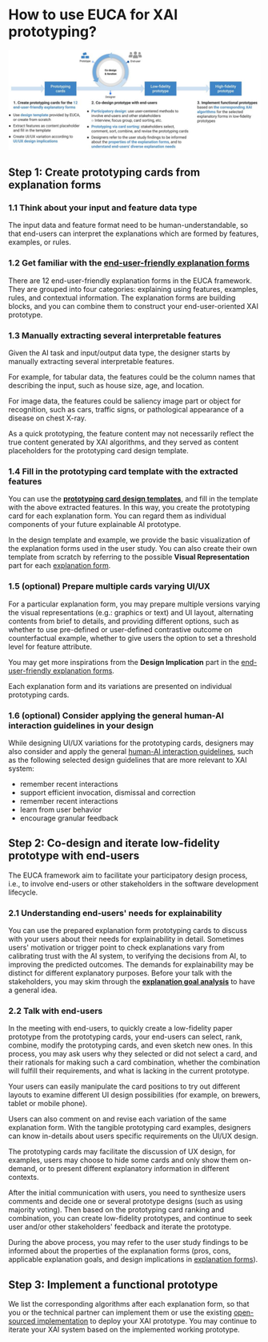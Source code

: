 
# <a name="prototyping"></a> How to use EUCA for XAI prototyping?

![The five main components of EUCA framework](fig/euca_workflow.jpg)

## <a name="card"></a> Step 1: Create prototyping cards from explanation forms
### 1.1 Think about your input and feature data type

The input data and feature format need to be human-understandable, so that end-users can interpret the explanations which are formed by features, examples, or rules.

### 1.2 Get familiar with the [end-user-friendly explanation forms](explanation_form.md)  
There are 12 end-user-friendly explanation forms in the EUCA framework. They are grouped into four categories: explaining using features, examples, rules, and contextual information. The explanation forms are building blocks, and you can combine them to construct your end-user-oriented XAI prototype.

### 1.3 Manually extracting several interpretable features

Given the AI task and input/output data type, the designer starts by manually extracting several interpretable features. 

For example, for tabular data, the features could be the column names that describing the input, such as house size, age, and location. 

For image data, the features could be saliency image part or object for recognition, such as cars, traffic signs, or pathological appearance of a disease on chest X-ray. 

As a quick prototyping, the feature content may not necessarily reflect the true content generated by XAI algorithms, and they served as content placeholders for the prototyping card design template.

### 1.4 Fill in the prototyping card template with the extracted features

You can use the **[prototyping card design templates](README.md/#template)**, and fill in the template with the above extracted features. In this way, you create the prototyping card for each explanation form. You can regard them as individual components of your future explainable AI prototype. 

In the design template and example, we provide the basic visualization of the explanation forms used in the user study. You can also create their own template from scratch by referring to the possible **Visual Representation** part for each [explanation form](explanation_form.md). 

### 1.5 (optional) Prepare multiple cards varying UI/UX

For a particular explanation form, you may prepare multiple versions varying the visual representations (e.g.: graphics or text) and UI layout, alternating contents from brief to details, and providing different options, such as whether to use pre-defined or user-defined contrastive outcome on counterfactual example, whether to give users the option to set a threshold level for feature attribute.

You may get more inspirations from the **Design Implication** part in the [end-user-friendly explanation forms](explanation_form.md). 

Each explanation form and its variations are presented on individual prototyping cards.

### 1.6 (optional) Consider applying the general human-AI interaction guidelines in your design

While designing UI/UX variations for the prototyping cards, designers may also consider and apply the general [human-AI interaction guidelines](https://www.microsoft.com/en-us/research/uploads/prod/2019/01/Guidelines-for-Human-AI-Interaction-camera-ready.pdf), such as the following selected design guidelines that are more relevant to XAI system: 
- remember recent interactions
- support efficient invocation, dismissal and correction
- remember recent interactions
- learn from user behavior
- encourage granular feedback

##  <a name="codesign"></a> Step 2:  Co-design and iterate low-fidelity prototype with end-users
The EUCA framework aim to facilitate your participatory design process, i.e., to involve end-users or other stakeholders in the software development lifecycle. 

### 2.1 Understanding end-users' needs for explainability
You can use the prepared explanation form prototyping cards to discuss with your users about their needs for explainability in detail. Sometimes users' motivation or trigger point to check explanations vary from calibrating trust with the AI system, to verifying the decisions from AI, to improving the predicted outcomes. The demands for explainability may be distinct for different explanatory purposes. Before your talk with the stakeholders, you may skim through the **[explanation goal analysis](need.md)** to have a general idea.

### 2.2 Talk with end-users

In the meeting with end-users, to quickly create a low-fidelity paper prototype from the prototyping cards, your end-users can select, rank, combine, modify the prototyping cards, and even sketch new ones. In this process, you may ask users why they selected or did not select a card, and their rationals for making such a card combination, whether the combination will fulfill their requirements, and what is lacking in the current prototype. 

Your users can easily manipulate the card positions to try out different layouts to examine different UI design possibilities (for example, on brewers, tablet or mobile phone).

Users can also comment on and revise each variation of the same explanation form. With the tangible prototyping card examples, designers can know in-details about users specific requirements on the UI/UX design.

The prototyping cards may facilitate the discussion of UX design, for examples, users may choose to hide some cards and only show them on-demand, or to present different explanatory information in different contexts. 

After the initial communication with users, you need to synthesize users comments and decide one or several prototype designs (such as using majority voting). Then based on the prototyping card ranking and combination, you can create low-fidelity prototypes, and continue to seek user and/or other stakeholders' feedback and iterate the prototype. 

During the above process, you may refer to the user study findings to be informed about the properties of the explanation forms (pros, cons, applicable explanation goals, and design implications in [explanation forms](explanation_form.md)).

## <a name="implement"></a>Step 3:  Implement a functional prototype
We list the corresponding algorithms after each explanation form, so that you or the technical partner can implement them or use the existing [open-sourced implementation](explanation_form.md/#os) to deploy your XAI prototype. You may continue to iterate your XAI system based on the implemented working prototype. 

